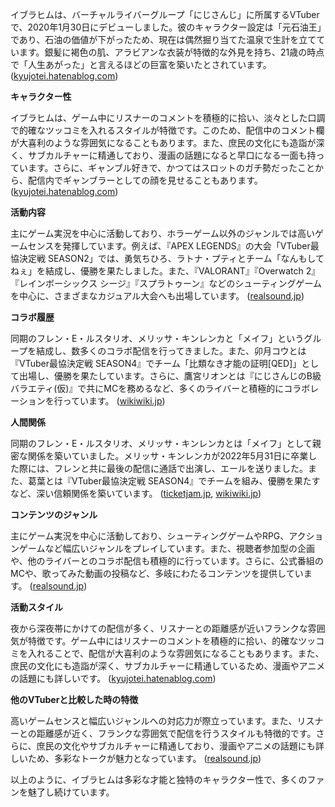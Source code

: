 イブラヒムは、バーチャルライバーグループ「にじさんじ」に所属するVTuberで、2020年1月30日にデビューしました。彼のキャラクター設定は「元石油王」であり、石油の価値が下がったため、現在は偶然掘り当てた温泉で生計を立てています。銀髪に褐色の肌、アラビアンな衣装が特徴的な外見を持ち、21歳の時点で「人生あがった」と言えるほどの巨富を築いたとされています。 ([kyujotei.hatenablog.com](https://kyujotei.hatenablog.com/entry/2021/03/23/%E3%80%90%E3%81%AB%E3%81%98%E3%81%95%E3%82%93%E3%81%98%E3%83%A9%E3%82%A4%E3%83%90%E3%83%BC%E7%B4%B9%E4%BB%8B%E3%80%91%E2%80%9C%E5%85%83%E2%80%9D%E7%9F%B3%E6%B2%B9%E7%8E%8B%E3%81%AE%E3%82%AE%E3%83%A3_2?utm_source=openai))

**キャラクター性**

イブラヒムは、ゲーム中にリスナーのコメントを積極的に拾い、淡々とした口調で的確なツッコミを入れるスタイルが特徴です。このため、配信中のコメント欄が大喜利のような雰囲気になることもあります。また、庶民の文化にも造詣が深く、サブカルチャーに精通しており、漫画の話題になると早口になる一面も持っています。さらに、ギャンブル好きで、かつてはスロットのガチ勢だったことから、配信内でギャンブラーとしての顔を見せることもあります。 ([kyujotei.hatenablog.com](https://kyujotei.hatenablog.com/entry/2021/03/23/%E3%80%90%E3%81%AB%E3%81%98%E3%81%95%E3%82%93%E3%81%98%E3%83%A9%E3%82%A4%E3%83%90%E3%83%BC%E7%B4%B9%E4%BB%8B%E3%80%91%E2%80%9C%E5%85%83%E2%80%9D%E7%9F%B3%E6%B2%B9%E7%8E%8B%E3%81%AE%E3%82%AE%E3%83%A3_2?utm_source=openai))

**活動内容**

主にゲーム実況を中心に活動しており、ホラーゲーム以外のジャンルでは高いゲームセンスを発揮しています。例えば、『APEX LEGENDS』の大会「VTuber最協決定戦 SEASON2」では、勇気ちひろ、ラトナ・プティとチーム「なんもしてねぇ」を結成し、優勝を果たしました。また、『VALORANT』『Overwatch 2』『レインボーシックス シージ』『スプラトゥーン』などのシューティングゲームを中心に、さまざまなカジュアル大会へも出場しています。 ([realsound.jp](https://realsound.jp/tech/2023/09/post-1427492.html?utm_source=openai))

**コラボ履歴**

同期のフレン・E・ルスタリオ、メリッサ・キンレンカと「メイフ」というグループを結成し、数多くのコラボ配信を行ってきました。また、卯月コウとは『VTuber最協決定戦 SEASON4』でチーム「比類なき才能の証明[QED]」として出場し、優勝を果たしています。さらに、鷹宮リオンとは『にじさんじのB級バラエティ(仮)』で共にMCを務めるなど、多くのライバーと積極的にコラボレーションを行っています。 ([wikiwiki.jp](https://wikiwiki.jp/nijisanji/%E3%82%A4%E3%83%96%E3%83%A9%E3%83%92%E3%83%A0/%E8%A9%B3%E3%81%97%E3%81%8F%E7%9F%A5%E3%82%8A%E3%81%9F%E3%81%84/%E4%B8%BB%E3%81%AA%E9%96%A2%E9%80%A3%E4%BA%BA%E7%89%A9?utm_source=openai))

**人間関係**

同期のフレン・E・ルスタリオ、メリッサ・キンレンカとは「メイフ」として親密な関係を築いていました。メリッサ・キンレンカが2022年5月31日に卒業した際には、フレンと共に最後の配信に通話で出演し、エールを送りました。また、葛葉とは『VTuber最協決定戦 SEASON4』でチームを組み、優勝を果たすなど、深い信頼関係を築いています。 ([ticketjam.jp](https://ticketjam.jp/magazine/music/youtuber-music/85035?utm_source=openai), [wikiwiki.jp](https://wikiwiki.jp/nijisanji/%E3%82%A4%E3%83%96%E3%83%A9%E3%83%92%E3%83%A0/%E8%A9%B3%E3%81%97%E3%81%8F%E7%9F%A5%E3%82%8A%E3%81%9F%E3%81%84/%E4%B8%BB%E3%81%AA%E9%96%A2%E9%80%A3%E4%BA%BA%E7%89%A9?utm_source=openai))

**コンテンツのジャンル**

主にゲーム実況を中心に活動しており、シューティングゲームやRPG、アクションゲームなど幅広いジャンルをプレイしています。また、視聴者参加型の企画や、他のライバーとのコラボ配信も積極的に行っています。さらに、公式番組のMCや、歌ってみた動画の投稿など、多岐にわたるコンテンツを提供しています。 ([realsound.jp](https://realsound.jp/tech/2023/09/post-1427492.html?utm_source=openai))

**活動スタイル**

夜から深夜帯にかけての配信が多く、リスナーとの距離感が近いフランクな雰囲気が特徴です。ゲーム中にはリスナーのコメントを積極的に拾い、的確なツッコミを入れることで、配信が大喜利のような雰囲気になることもあります。また、庶民の文化にも造詣が深く、サブカルチャーに精通しているため、漫画やアニメの話題にも詳しいです。 ([kyujotei.hatenablog.com](https://kyujotei.hatenablog.com/entry/2021/03/23/%E3%80%90%E3%81%AB%E3%81%98%E3%81%95%E3%82%93%E3%81%98%E3%83%A9%E3%82%A4%E3%83%90%E3%83%BC%E7%B4%B9%E4%BB%8B%E3%80%91%E2%80%9C%E5%85%83%E2%80%9D%E7%9F%B3%E6%B2%B9%E7%8E%8B%E3%81%AE%E3%82%AE%E3%83%A3_2?utm_source=openai))

**他のVTuberと比較した時の特徴**

高いゲームセンスと幅広いジャンルへの対応力が際立っています。また、リスナーとの距離感が近く、フランクな雰囲気で配信を行うスタイルも特徴的です。さらに、庶民の文化やサブカルチャーに精通しており、漫画やアニメの話題にも詳しいため、多彩なトークが魅力となっています。 ([realsound.jp](https://realsound.jp/tech/2023/09/post-1427492.html?utm_source=openai))

以上のように、イブラヒムは多彩な才能と独特のキャラクター性で、多くのファンを魅了し続けています。 
